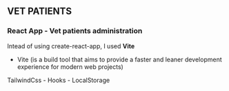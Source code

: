 ## VET PATIENTS

### React App - Vet patients administration

Intead of using create-react-app, I used **Vite** 

* Vite (is a build tool that aims to provide a faster and leaner development experience for modern web projects)

TailwindCss - Hooks - LocalStorage
